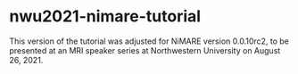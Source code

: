 # nwu2021-nimare-tutorial

This version of the tutorial was adjusted for NiMARE version 0.0.10rc2,
to be presented at an MRI speaker series at Northwestern University on August 26, 2021.
